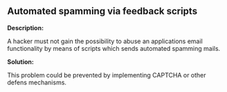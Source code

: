 
Automated spamming via feedback scripts
-------

**Description:**

A hacker must not gain the possibility to abuse an applications email functionality by means of scripts which sends automated spamming mails.


**Solution:**

This problem could be prevented by implementing CAPTCHA or other defens mechanisms.
	
